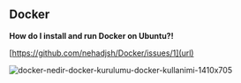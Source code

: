 ## Docker


**How do I install and run Docker on Ubuntu?!**

[https://github.com/nehadjsh/Docker/issues/1](url)

![docker-nedir-docker-kurulumu-docker-kullanimi-1410x705](https://github.com/nehadjsh/Docker/assets/110977321/9c5d692e-ebc8-43e7-8dda-77c25c6f9229)
